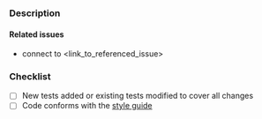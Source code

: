 ### Description


#### Related issues

<!--
Please use the following link syntaxes:

- connect to #49 (to reference issues in the current repository)
- connect to strongloop/loopback#49 (to reference issues in another repository)
-->

- connect to <link_to_referenced_issue>

### Checklist

<!--
- Please mark your choice with an "x" (i.e. [x], see
https://github.com/blog/1375-task-lists-in-gfm-issues-pulls-comments)
- PR's without test coverage will be closed.
-->

- [ ] New tests added or existing tests modified to cover all changes
- [ ] Code conforms with the [style
  guide](http://loopback.io/doc/en/contrib/style-guide.html)